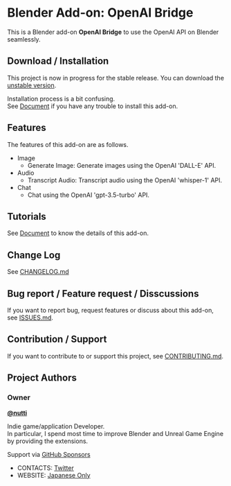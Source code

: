 # Blender Add-on: OpenAI Bridge

This is a Blender add-on **OpenAI Bridge** to use the OpenAI API on Blender seamlessly.

## Download / Installation

This project is now in progress for the stable release.
You can download the
[unstable version](https://github.com/nutti/OpenAI-Bridge/archive/refs/heads/main.zip).

Installation process is a bit confusing.  
See [Document](docs/installation.md) if you have any trouble to install this
add-on.

## Features

The features of this add-on are as follows.

* Image
  * Generate Image: Generate images using the OpenAI 'DALL-E' API.
* Audio
  * Transcript Audio: Transcript audio using the OpenAI 'whisper-1' API.
* Chat
  * Chat using the OpenAI 'gpt-3.5-turbo' API.

## Tutorials

See [Document](docs/tutorial.md) to know the details of this add-on.

## Change Log

See [CHANGELOG.md](CHANGELOG.md)

## Bug report / Feature request / Disscussions

If you want to report bug, request features or discuss about this add-on, see
[ISSUES.md](ISSUES.md).

## Contribution / Support

If you want to contribute to or support this project, see
[CONTRIBUTING.md](CONTRIBUTING.md).

## Project Authors

### Owner

[**@nutti**](https://github.com/nutti)

Indie game/application Developer.  
In particular, I spend most time to improve Blender and Unreal Game Engine by
providing the extensions.

Support via [GitHub Sponsors](https://github.com/sponsors/nutti)

* CONTACTS: [Twitter](https://twitter.com/nutti__)
* WEBSITE: [Japanese Only](https://colorful-pico.net/)
